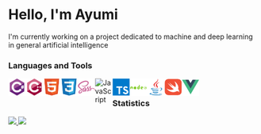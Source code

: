 # Hello, I'm Ayumi

I'm currently working on a project dedicated to machine and deep learning in general artificial intelligence

### Languages and Tools
<img align="left" alt="C++" width="35px" src="https://github.com/devicons/devicon/blob/master/icons/csharp/csharp-original.svg" />
<img align="left" alt="C#" width="35px" src="https://github.com/devicons/devicon/blob/master/icons/cplusplus/cplusplus-original.svg" />
<img align="left" alt="HTML5" width="35px" src="https://github.com/devicons/devicon/blob/master/icons/html5/html5-original.svg" />
<img align="left" alt="CSS3" width="35px" src="https://github.com/devicons/devicon/blob/master/icons/css3/css3-original.svg" />
<img align="left" alt="Sass" width="35px" src="https://github.com/devicons/devicon/blob/master/icons/sass/sass-original.svg" />
<img align="left" alt="JavaScript" width="35px" src="https://github.com/abranhe/programming-languages-logos/blob/master/src/javascript/javascript_128x128.png" />
<img align="left" alt="TypeScript" width="35px" src="https://github.com/devicons/devicon/blob/master/icons/typescript/typescript-original.svg" />
<img align="left" alt="Node.js" width="35px" src="https://github.com/devicons/devicon/blob/master/icons/nodejs/nodejs-plain-wordmark.svg" />
<img align="left" alt="Java" width="35px" src="https://github.com/devicons/devicon/blob/master/icons/java/java-original.svg" />
<img align="left" alt="Swift" width="35px" src="https://github.com/devicons/devicon/blob/master/icons/swift/swift-original.svg" />
<img align="left" alt="Vue" width="35px" src="https://github.com/devicons/devicon/blob/master/icons/vuejs/vuejs-original.svg" />

<br />


### Statistics
<a href="https://github.com/elsucco">
  <img height="150em" src="https://github-readme-stats-eight-theta.vercel.app/api?username=elsucco&show_icons=true&theme=vue-dark&include_all_commits=true&count_private=true" />
  <img height="150em" src="https://github-readme-stats-eight-theta.vercel.app/api/top-langs/?username=elsucco&layout=compact&theme=vue-dark&hide=html" />
</a>
